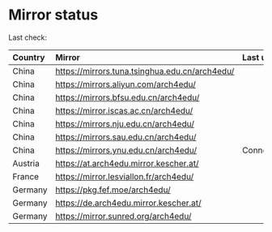<script src="./time.js"></script>
# Mirror status
Last check: <script type="text/javascript">localize(1686115004.8640738);</script>

|Country|Mirror|Last update|
|:------|:-----|:----------|
|China|https://mirrors.tuna.tsinghua.edu.cn/arch4edu/|<script type="text/javascript">localize(1686076136);</script>|
|China|https://mirrors.aliyun.com/arch4edu/|<script type="text/javascript">localize(1686076136);</script>|
|China|https://mirrors.bfsu.edu.cn/arch4edu/|<script type="text/javascript">localize(1686076136);</script>|
|China|https://mirror.iscas.ac.cn/arch4edu/|<script type="text/javascript">localize(1686076136);</script>|
|China|https://mirrors.nju.edu.cn/arch4edu/|<script type="text/javascript">localize(1686076136);</script>|
|China|https://mirrors.sau.edu.cn/arch4edu/|<script type="text/javascript">localize(1673850842);</script>|
|China|https://mirrors.ynu.edu.cn/arch4edu/|ConnectTimeout|
|Austria|https://at.arch4edu.mirror.kescher.at/|<script type="text/javascript">localize(1686076136);</script>|
|France|https://mirror.lesviallon.fr/arch4edu/|<script type="text/javascript">localize(1686076136);</script>|
|Germany|https://pkg.fef.moe/arch4edu/|<script type="text/javascript">localize(1686076136);</script>|
|Germany|https://de.arch4edu.mirror.kescher.at/|<script type="text/javascript">localize(1686076136);</script>|
|Germany|https://mirror.sunred.org/arch4edu/|<script type="text/javascript">localize(1686076136);</script>|

<script src="./tablefilter/tablefilter.js"></script>
<script src="./table.js"></script>